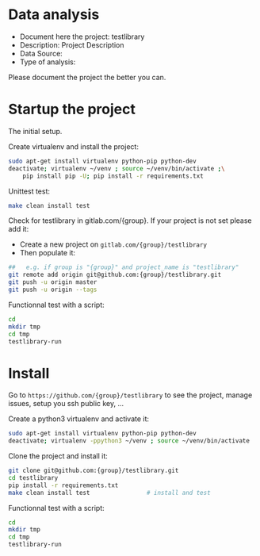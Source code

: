 # Data analysis
- Document here the project: testlibrary
- Description: Project Description
- Data Source:
- Type of analysis:

Please document the project the better you can.

# Startup the project

The initial setup.

Create virtualenv and install the project:
```bash
sudo apt-get install virtualenv python-pip python-dev
deactivate; virtualenv ~/venv ; source ~/venv/bin/activate ;\
    pip install pip -U; pip install -r requirements.txt
```

Unittest test:
```bash
make clean install test
```

Check for testlibrary in gitlab.com/{group}.
If your project is not set please add it:

- Create a new project on `gitlab.com/{group}/testlibrary`
- Then populate it:

```bash
##   e.g. if group is "{group}" and project_name is "testlibrary"
git remote add origin git@github.com:{group}/testlibrary.git
git push -u origin master
git push -u origin --tags
```

Functionnal test with a script:

```bash
cd
mkdir tmp
cd tmp
testlibrary-run
```

# Install

Go to `https://github.com/{group}/testlibrary` to see the project, manage issues,
setup you ssh public key, ...

Create a python3 virtualenv and activate it:

```bash
sudo apt-get install virtualenv python-pip python-dev
deactivate; virtualenv -ppython3 ~/venv ; source ~/venv/bin/activate
```

Clone the project and install it:

```bash
git clone git@github.com:{group}/testlibrary.git
cd testlibrary
pip install -r requirements.txt
make clean install test                # install and test
```
Functionnal test with a script:

```bash
cd
mkdir tmp
cd tmp
testlibrary-run
```
